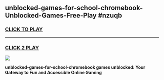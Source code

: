 
## unblocked-games-for-school-chromebook-Unblocked-Games-Free-Play #nzuqb
<h3>
<a href="https://us.freeplayer.one?title=unblocked-games-for-school-chromebook&ref=9M">CLICK TO PLAY</a></h3>
<hr>

<h3>
<a href="https://us.freeplayer.one?title=unblocked-games-for-school-chromebook&ref=9M">CLICK 2 PLAY</a>
  
</h3>

<a href="https://us.freeplayer.one?title=unblocked-games-for-school-chromebook&ref=9M"><img src="https://clearcache.store/games.png"></a>


**unblocked-games-for-school-chromebook games unblocked: Your Gateway to Fun and Accessible Online Gaming**
